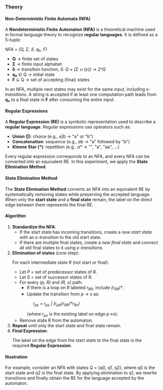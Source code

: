 <h3>Theory</h3>

<h4>Non-Deterministic Finite Automata (NFA)</h4>
<p>
A <strong>Nondeterministic Finite Automaton (NFA)</strong> is a theoretical machine used in 
formal language theory to recognize <strong>regular languages</strong>. 
It is defined as a 5-tuple:
</p>
<p><em>NFA = (Q, Σ, δ, q₀, F)</em></p>
<ul>
  <li><strong>Q</strong> → finite set of states</li>
  <li><strong>Σ</strong> → finite input alphabet</li>
  <li><strong>δ</strong> → transition function, <em>δ: Q × (Σ ∪ {ε}) → 2^Q</em></li>
  <li><strong>q₀</strong> ∈ Q → initial state</li>
  <li><strong>F</strong> ⊆ Q → set of accepting (final) states</li>
</ul>
<p>
In an NFA, multiple next states may exist for the same input, including 
<em>ε-transitions</em>. A string is accepted if at least one computation 
path leads from <strong>q₀</strong> to a final state in <strong>F</strong> after consuming the entire input.
</p>

<h4>Regular Expressions</h4>
<p>
A <strong>Regular Expression (RE)</strong> is a symbolic representation used to 
describe a <strong>regular language</strong>. Regular expressions use operators such as:
</p>
<ul>
  <li><strong>Union (|)</strong>: choice (e.g., <em>a|b</em> → "a" or "b")</li>
  <li><strong>Concatenation</strong>: sequence (e.g., <em>ab</em> → "a" followed by "b")</li>
  <li><strong>Kleene Star (*)</strong>: repetition (e.g., <em>a*</em> → "", "a", "aa", …)</li>
</ul>
<p>
Every regular expression corresponds to an NFA, and every NFA can be converted into 
an equivalent RE. In this experiment, we apply the <strong>State Elimination Method</strong>.
</p>

<h4>State Elimination Method</h4>
<p>
The <strong>State Elimination Method</strong> converts an NFA into an equivalent 
RE by systematically removing states while preserving the accepted language. 
When only the <strong>start state</strong> and a 
<strong>final state</strong> remain, the label on the direct edge between them 
represents the final RE.
</p>

<h4>Algorithm</h4>
<ol>
  <li><strong>Standardize the NFA</strong>:
    <ul>
      <li>If the start state has incoming transitions, create a <em>new start state</em> 
          with an <em>ε-transition</em> to the old start state.</li>
      <li>If there are multiple final states, create a <em>new final state</em> and connect 
          all old final states to it using <em>ε-transitions</em>.</li>
    </ul>
  </li>

  <li><strong>Elimination of states</strong> (core step):
    <p>For each intermediate state <em>R</em> (not start or final):</p>
    <ul>
      <li>Let <em>P</em> = set of predecessor states of R.</li>
      <li>Let <em>S</em> = set of successor states of R.</li>
      <li>For every <em>(p, R)</em> and <em>(R, s)</em> path:
        <ul>
          <li>If there is a loop on R labeled <em>r<sub>RR</sub></em>, include <em>(r<sub>RR</sub>)*</em>.</li>
          <li>Update the transition from <em>p → s</em> as:
            <p style="margin-left:20px;"><em>
              r<sub>ps</sub> = r<sub>ps</sub> | (r<sub>pR</sub>(r<sub>RR</sub>)*r<sub>Rs</sub>)
            </em></p>
            (where <em>r<sub>ps</sub></em> is the existing label on edge p→s).
          </li>
        </ul>
      </li>
      <li>Remove state R from the automaton.</li>
    </ul>
  </li>

  <li><strong>Repeat</strong> until only the start state and final state remain.</li>

  <li><strong>Final Expression</strong>:
    <p>
    The label on the edge from the start state to the final state is the required 
    <strong>Regular Expression</strong>.
    </p>
  </li>
</ol>

<h4>Illustration</h4>
<p>
For example, consider an NFA with states Q = {q0, q1, q2}, where q0 is the start 
state and q2 is the final state. By applying elimination to q1, we rewrite transitions and finally 
obtain the RE for the language accepted by the automaton.
</p>
